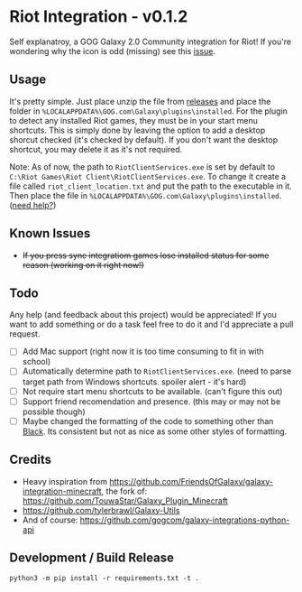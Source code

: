 # Riot Integration - v0.1.2

Self explanatroy, a GOG Galaxy 2.0 Community integration for Riot! If you're wondering why the icon is odd (missing) see this [issue](https://github.com/urwrstkn8mare/gog-riot-integration/issues/1#issuecomment-641019594).

## Usage

It's pretty simple. Just place unzip the file from [releases](https://github.com/urwrstkn8mare/gog-riot-integration/releases) and place the folder in `%LOCALAPPDATA%\GOG.com\Galaxy\plugins\installed`. For the plugin to detect any installed Riot games, they must be in your start menu shortcuts. This is simply done by leaving the option to add a desktop shorcut checked (it's checked by default). If you don't want the desktop shortcut, you may delete it as it's not required.

Note: As of now, the path to `RiotClientServices.exe` is set by default to `C:\Riot Games\Riot Client\RiotClientServices.exe`. To change it create a file called `riot_client_location.txt` and put the path to the executable in it. Then place the file in `%LOCALAPPDATA%\GOG.com\Galaxy\plugins\installed`. ([need help?](https://youtu.be/rcwvYqD1w7Q))

## Known Issues

- ~~If you press sync integratiom games lose installed status for some reason (working on it right now!)~~

## Todo

Any help (and feedback about this project) would be appreciated! If you want to add something or do a task feel free to do it and I'd appreciate a pull request.

- [ ] Add Mac support (right now it is too time consuming to fit in with school)
- [ ] Automatically determine path to `RiotClientServices.exe`. (need to parse target path from Windows shortcuts. spoiler alert - it's hard)
- [ ] Not require start menu shortcuts to be available. (can't figure this out)
- [ ] Support friend recomendation and presence. (this may or may not be possible though)
- [ ] Maybe changed the formatting of the code to something other than [Black](https://github.com/psf/black). Its consistent but not as nice as some other styles of formatting.

## Credits

- Heavy inspiration from <https://github.com/FriendsOfGalaxy/galaxy-integration-minecraft>, the fork of: <https://github.com/TouwaStar/Galaxy_Plugin_Minecraft>
- <https://github.com/tylerbrawl/Galaxy-Utils>
- And of course: <https://github.com/gogcom/galaxy-integrations-python-api>

## Development / Build Release

`python3 -m pip install -r requirements.txt -t .`
